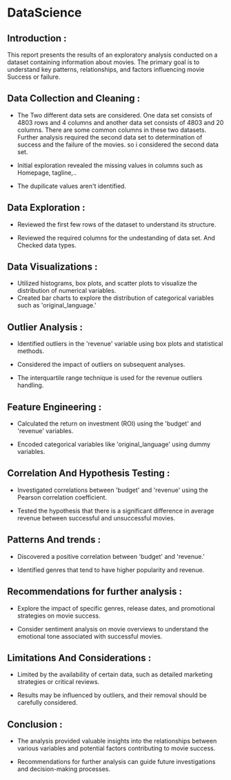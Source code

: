 # DataScience
## Introduction :

This report presents the results of an exploratory analysis conducted on a dataset containing information about movies. The primary goal is to understand key patterns, relationships, and factors influencing movie Success or failure.

## Data Collection and Cleaning :
- The Two different data sets are considered. One data set consists of 4803 rows and 4 columns and another data set consists of 4803 and 20 columns. There are some common columns in these two datasets. Further analysis required the second data set to determination of success and the failure of the movies. so i considered the second data set.
  
- Initial exploration revealed the missing values in columns such as Homepage, tagline,..
  
- The dupilicate values aren't identified.
  
## Data Exploration :
- Reviewed the first few rows of the dataset to understand its structure.
  
- Reviewed the required columns for the undestanding of data set. And Checked data types.

## Data Visualizations :
- Utilized histograms, box plots, and scatter plots to visualize the distribution of numerical variables.
- Created bar charts to explore the distribution of categorical variables such as 'original_language.'

## Outlier Analysis :
- Identified outliers in the 'revenue' variable using box plots and statistical methods.
  
- Considered the impact of outliers on subsequent analyses.
  
- The interquartile range technique is used for the revenue outliers handling.
## Feature Engineering :
- Calculated the return on investment (ROI) using the 'budget' and 'revenue' variables.
  
- Encoded categorical variables like 'original_language' using dummy variables.
## Correlation And Hypothesis Testing :
- Investigated correlations between 'budget' and 'revenue' using the Pearson correlation coefficient.
  
- Tested the hypothesis that there is a significant difference in average revenue between successful and unsuccessful movies.
  
## Patterns And trends :
- Discovered a positive correlation between 'budget' and 'revenue.'
  
- Identified genres that tend to have higher popularity and revenue.
  
## Recommendations for further analysis :
- Explore the impact of specific genres, release dates, and promotional strategies on movie success.
  
- Consider sentiment analysis on movie overviews to understand the emotional tone associated with successful movies.
## Limitations And Considerations :
- Limited by the availability of certain data, such as detailed marketing strategies or critical reviews.
  
- Results may be influenced by outliers, and their removal should be carefully considered.
## Conclusion :
- The analysis provided valuable insights into the relationships between various variables and potential factors contributing to movie success.
  
- Recommendations for further analysis can guide future investigations and decision-making processes.
